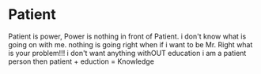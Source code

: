 # Patient
Patient is power, Power is nothing in front of Patient.
i don't know what is going on with me.
nothing is going right when if i want to be Mr. Right what is your problem!!!
i don't want anything withOUT education i am a patient person then patient + eduction = Knowledge 
